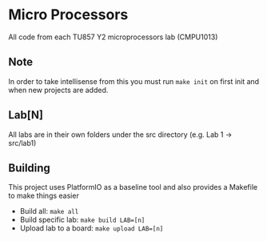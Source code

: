 # Micro Processors

All code from each TU857 Y2 microprocessors lab (CMPU1013)

## Note

In order to take intellisense from this you must run `make init` on first init and
when new projects are added.

## Lab[N]

All labs are in their own folders under the src directory (e.g. Lab 1 -> src/lab1)

## Building

This project uses PlatformIO as a baseline tool and also provides a Makefile to make things easier

- Build all: `make all`
- Build specific lab: `make build LAB=[n]`
- Upload lab to a board: `make upload LAB=[n]`
